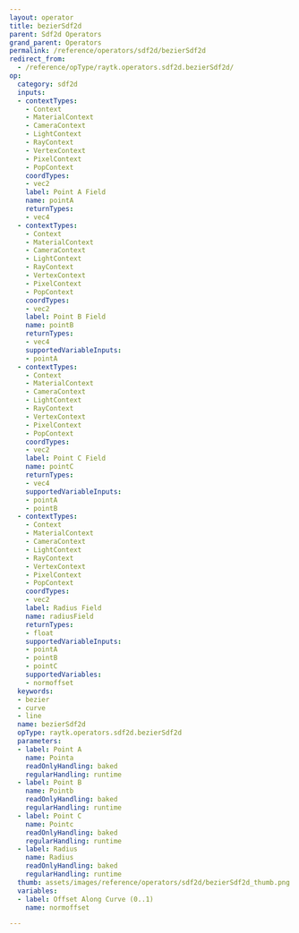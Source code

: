 ```yaml
---
layout: operator
title: bezierSdf2d
parent: Sdf2d Operators
grand_parent: Operators
permalink: /reference/operators/sdf2d/bezierSdf2d
redirect_from:
  - /reference/opType/raytk.operators.sdf2d.bezierSdf2d/
op:
  category: sdf2d
  inputs:
  - contextTypes:
    - Context
    - MaterialContext
    - CameraContext
    - LightContext
    - RayContext
    - VertexContext
    - PixelContext
    - PopContext
    coordTypes:
    - vec2
    label: Point A Field
    name: pointA
    returnTypes:
    - vec4
  - contextTypes:
    - Context
    - MaterialContext
    - CameraContext
    - LightContext
    - RayContext
    - VertexContext
    - PixelContext
    - PopContext
    coordTypes:
    - vec2
    label: Point B Field
    name: pointB
    returnTypes:
    - vec4
    supportedVariableInputs:
    - pointA
  - contextTypes:
    - Context
    - MaterialContext
    - CameraContext
    - LightContext
    - RayContext
    - VertexContext
    - PixelContext
    - PopContext
    coordTypes:
    - vec2
    label: Point C Field
    name: pointC
    returnTypes:
    - vec4
    supportedVariableInputs:
    - pointA
    - pointB
  - contextTypes:
    - Context
    - MaterialContext
    - CameraContext
    - LightContext
    - RayContext
    - VertexContext
    - PixelContext
    - PopContext
    coordTypes:
    - vec2
    label: Radius Field
    name: radiusField
    returnTypes:
    - float
    supportedVariableInputs:
    - pointA
    - pointB
    - pointC
    supportedVariables:
    - normoffset
  keywords:
  - bezier
  - curve
  - line
  name: bezierSdf2d
  opType: raytk.operators.sdf2d.bezierSdf2d
  parameters:
  - label: Point A
    name: Pointa
    readOnlyHandling: baked
    regularHandling: runtime
  - label: Point B
    name: Pointb
    readOnlyHandling: baked
    regularHandling: runtime
  - label: Point C
    name: Pointc
    readOnlyHandling: baked
    regularHandling: runtime
  - label: Radius
    name: Radius
    readOnlyHandling: baked
    regularHandling: runtime
  thumb: assets/images/reference/operators/sdf2d/bezierSdf2d_thumb.png
  variables:
  - label: Offset Along Curve (0..1)
    name: normoffset

---
```

